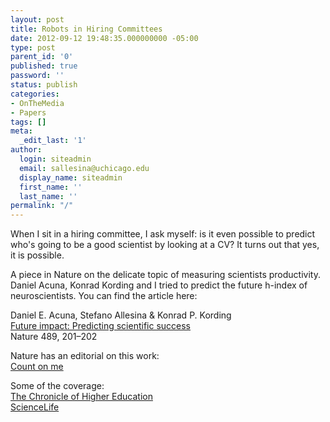 ```yaml
---
layout: post
title: Robots in Hiring Committees
date: 2012-09-12 19:48:35.000000000 -05:00
type: post
parent_id: '0'
published: true
password: ''
status: publish
categories:
- OnTheMedia
- Papers
tags: []
meta:
  _edit_last: '1'
author:
  login: siteadmin
  email: sallesina@uchicago.edu
  display_name: siteadmin
  first_name: ''
  last_name: ''
permalink: "/"
---
```

When I sit in a hiring committee, I ask myself: is it even possible to predict who's going to be a good scientist by looking at a CV? It turns out that yes, it is possible.

A piece in Nature on the delicate topic of measuring scientists productivity. Daniel Acuna, Konrad Kording and I tried to predict the future h-index of neuroscientists. You can find the article here:

Daniel E. Acuna, Stefano Allesina & Konrad P. Kording  
[Future impact: Predicting scientific success](http://www.nature.com/nature/journal/v489/n7415/full/489201a.html)  
Nature 489, 201–202

Nature has an editorial on this work:  
[Count on me](http://www.nature.com/nature/journal/v489/n7415/full/489177a.html)

Some of the coverage:  
[The Chronicle of Higher Education](http://chronicle.texterity.com/chronicle/20120921a/?pg=20#pg20)  
[ScienceLife](http://sciencelife.uchospitals.edu/2012/09/17/sabermetrics-for-scientists/)

&nbsp;

